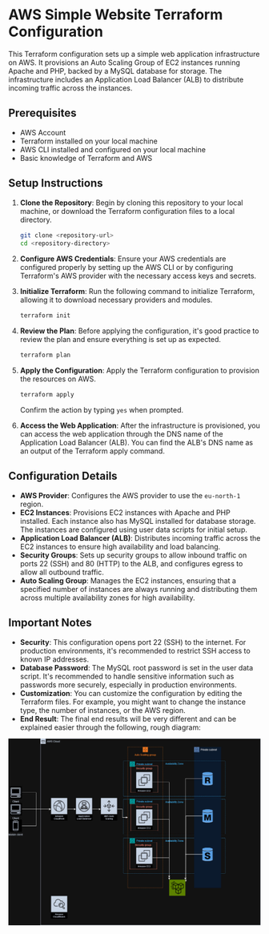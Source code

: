 # AWS Simple Website Terraform Configuration

This Terraform configuration sets up a simple web application infrastructure on AWS. It provisions an Auto Scaling Group of EC2 instances running Apache and PHP, backed by a MySQL database for storage. The infrastructure includes an Application Load Balancer (ALB) to distribute incoming traffic across the instances.

## Prerequisites

- AWS Account
- Terraform installed on your local machine
- AWS CLI installed and configured on your local machine
- Basic knowledge of Terraform and AWS

## Setup Instructions

1. **Clone the Repository**: Begin by cloning this repository to your local machine, or download the Terraform configuration files to a local directory.

    ```bash
    git clone <repository-url>
    cd <repository-directory>
    ```

2. **Configure AWS Credentials**: Ensure your AWS credentials are configured properly by setting up the AWS CLI or by configuring Terraform's AWS provider with the necessary access keys and secrets.

3. **Initialize Terraform**: Run the following command to initialize Terraform, allowing it to download necessary providers and modules.

    ```bash
    terraform init
    ```

4. **Review the Plan**: Before applying the configuration, it's good practice to review the plan and ensure everything is set up as expected.

    ```bash
    terraform plan
    ```

5. **Apply the Configuration**: Apply the Terraform configuration to provision the resources on AWS.

    ```bash
    terraform apply
    ```

    Confirm the action by typing `yes` when prompted.

6. **Access the Web Application**: After the infrastructure is provisioned, you can access the web application through the DNS name of the Application Load Balancer (ALB). You can find the ALB's DNS name as an output of the Terraform apply command.

## Configuration Details

- **AWS Provider**: Configures the AWS provider to use the `eu-north-1` region.
- **EC2 Instances**: Provisions EC2 instances with Apache and PHP installed. Each instance also has MySQL installed for database storage. The instances are configured using user data scripts for initial setup.
- **Application Load Balancer (ALB)**: Distributes incoming traffic across the EC2 instances to ensure high availability and load balancing.
- **Security Groups**: Sets up security groups to allow inbound traffic on ports 22 (SSH) and 80 (HTTP) to the ALB, and configures egress to allow all outbound traffic.
- **Auto Scaling Group**: Manages the EC2 instances, ensuring that a specified number of instances are always running and distributing them across multiple availability zones for high availability.

## Important Notes

- **Security**: This configuration opens port 22 (SSH) to the internet. For production environments, it's recommended to restrict SSH access to known IP addresses.
- **Database Password**: The MySQL root password is set in the user data script. It's recommended to handle sensitive information such as passwords more securely, especially in production environments.
- **Customization**: You can customize the configuration by editing the Terraform files. For example, you might want to change the instance type, the number of instances, or the AWS region.
- **End Result**: The final end results will be very different and can be explained easier through the following, rough diagram:

![Diagram](Website-V1.jpg)